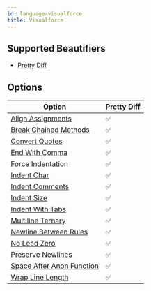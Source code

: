 ```yaml
---
id: language-visualforce
title: Visualforce
---
```

## Supported Beautifiers
- [Pretty Diff](/docs/beautifier-pretty-diff.html)
## Options
| Option | [Pretty Diff](/docs/beautifier-pretty-diff.html) |
| --- | --- |
| [Align Assignments](/docs/option-align-assignments.html) | &#9989; |
| [Break Chained Methods](/docs/option-break-chained-methods.html) | &#9989; |
| [Convert Quotes](/docs/option-convert-quotes.html) | &#9989; |
| [End With Comma](/docs/option-end-with-comma.html) | &#9989; |
| [Force Indentation](/docs/option-force-indentation.html) | &#9989; |
| [Indent Char](/docs/option-indent-char.html) | &#9989; |
| [Indent Comments](/docs/option-indent-comments.html) | &#9989; |
| [Indent Size](/docs/option-indent-size.html) | &#9989; |
| [Indent With Tabs](/docs/option-indent-with-tabs.html) | &#9989; |
| [Multiline Ternary](/docs/option-multiline-ternary.html) | &#9989; |
| [Newline Between Rules](/docs/option-newline-between-rules.html) | &#9989; |
| [No Lead Zero](/docs/option-no-lead-zero.html) | &#9989; |
| [Preserve Newlines](/docs/option-preserve-newlines.html) | &#9989; |
| [Space After Anon Function](/docs/option-space-after-anon-function.html) | &#9989; |
| [Wrap Line Length](/docs/option-wrap-line-length.html) | &#9989; |